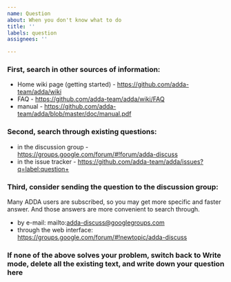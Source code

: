 ```yaml
---
name: Question
about: When you don't know what to do
title: ''
labels: question
assignees: ''

---
```


<!--Switch to the Preview mode and follow the instructions-->

### First, search in other sources of information:
* Home wiki page (getting started) - https://github.com/adda-team/adda/wiki
* FAQ - https://github.com/adda-team/adda/wiki/FAQ
* manual - https://github.com/adda-team/adda/blob/master/doc/manual.pdf

### Second, search through existing questions:
* in the discussion group - https://groups.google.com/forum/#!forum/adda-discuss
* in the issue tracker - https://github.com/adda-team/adda/issues?q=label:question+

### Third, consider sending the question to the discussion group:
Many ADDA users are subscribed, so you may get more specific and faster answer. And those answers are more convenient to search through.
* by e-mail: mailto:adda-discuss@googlegroups.com
* through the web interface: https://groups.google.com/forum/#!newtopic/adda-discuss

### If none of the above solves your problem, switch back to Write mode, delete all the existing text, and write down your question here
